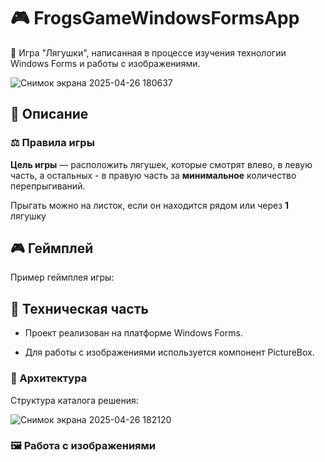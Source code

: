 # 🎮 FrogsGameWindowsFormsApp
🐸 Игра "Лягушки", написанная в процессе изучения технологии Windows Forms и работы с изображениями.

![Снимок экрана 2025-04-26 180637](https://github.com/user-attachments/assets/4a50d591-d396-46b7-ada9-33cf3b8b507a)

## 📃 Описание
### ⚖️ Правила игры
**Цель игры** — расположить лягушек, которые смотрят влево, в левую часть, а остальных - в правую часть за **минимальное** количество перепрыгиваний.

Прыгать можно на листок, если он находится рядом или через **1** лягушку

## 🎮 Геймплей
Пример геймплея игры:



## 🔧 Техническая часть
* Проект реализован на платформе Windows Forms.

* Для работы с изображениями используется компонент PictureBox.

### 🧩 Архитектура
Структура каталога решения:

![Снимок экрана 2025-04-26 182120](https://github.com/user-attachments/assets/456e738e-7ee3-4882-a9da-b4e784922c15)

### 🖼️ Работа с изображениями


